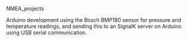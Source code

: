  NMEA_projects

Arduino development using the Bosch BMP180 sensor for pressure and temperature readings, and sending this to an SignalK server on Arduino using USB serial communication.
